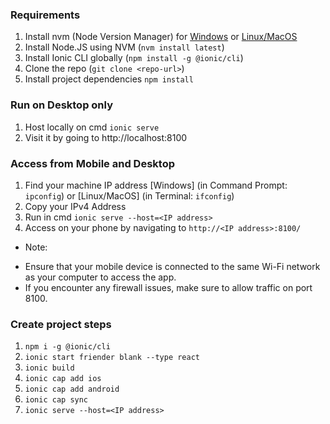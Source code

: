 ### Requirements
1. Install nvm (Node Version Manager) for [Windows](https://github.com/coreybutler/nvm-windows) or [Linux/MacOS](https://github.com/nvm-sh/nvm)
2. Install Node.JS using NVM (`nvm install latest`)
3. Install Ionic CLI globally (`npm install -g @ionic/cli`)
4. Clone the repo (`git clone <repo-url>`)
5. Install project dependencies `npm install`


### Run on Desktop only
1. Host locally on cmd `ionic serve`
3. Visit it by going to http://localhost:8100

### Access from Mobile and Desktop
1. Find your machine IP address [Windows] (in Command Prompt: `ipconfig`) or [Linux/MacOS] (in Terminal: `ifconfig`)
2. Copy your IPv4 Address
3. Run in cmd `ionic serve --host=<IP address>`
4. Access on your phone by navigating to `http://<IP address>:8100/`

* Note: 
- Ensure that your mobile device is connected to the same Wi-Fi network as your computer to access the app.
- If you encounter any firewall issues, make sure to allow traffic on port 8100.

### Create project steps
1. `npm i -g @ionic/cli`
2. `ionic start friender blank --type react`
3. `ionic build`
4. `ionic cap add ios`
5. `ionic cap add android`
6. `ionic cap sync`
7. `ionic serve --host=<IP address>`